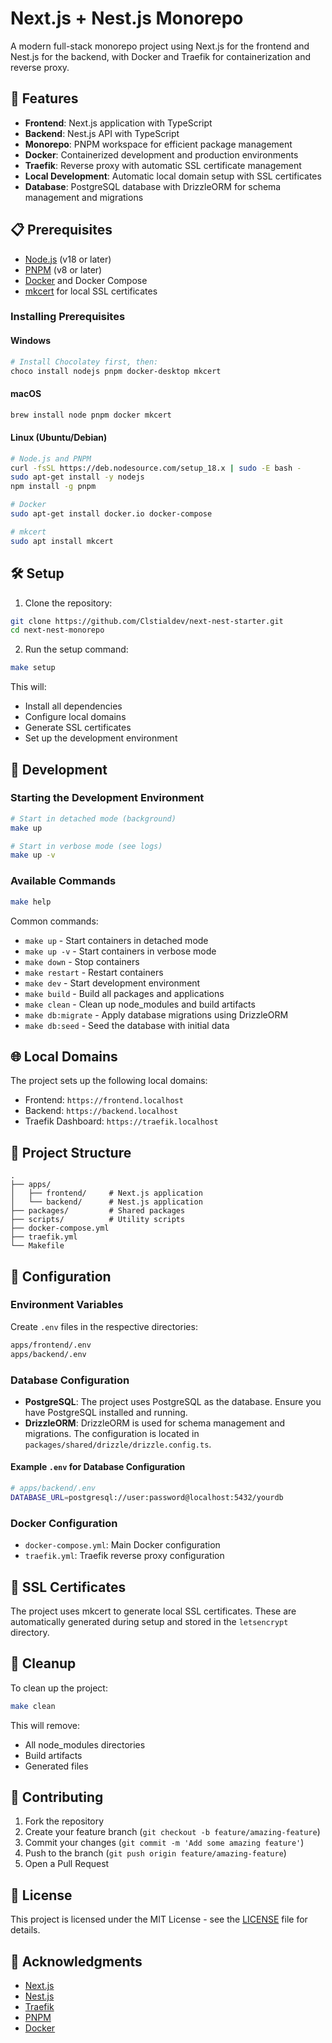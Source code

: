 # Next.js + Nest.js Monorepo

A modern full-stack monorepo project using Next.js for the frontend and Nest.js for the backend, with Docker and Traefik for containerization and reverse proxy.

## 🚀 Features

- **Frontend**: Next.js application with TypeScript
- **Backend**: Nest.js API with TypeScript
- **Monorepo**: PNPM workspace for efficient package management
- **Docker**: Containerized development and production environments
- **Traefik**: Reverse proxy with automatic SSL certificate management
- **Local Development**: Automatic local domain setup with SSL certificates
- **Database**: PostgreSQL database with DrizzleORM for schema management and migrations

## 📋 Prerequisites

- [Node.js](https://nodejs.org/) (v18 or later)
- [PNPM](https://pnpm.io/) (v8 or later)
- [Docker](https://www.docker.com/) and Docker Compose
- [mkcert](https://github.com/FiloSottile/mkcert) for local SSL certificates

### Installing Prerequisites

#### Windows

```powershell
# Install Chocolatey first, then:
choco install nodejs pnpm docker-desktop mkcert
```

#### macOS

```bash
brew install node pnpm docker mkcert
```

#### Linux (Ubuntu/Debian)

```bash
# Node.js and PNPM
curl -fsSL https://deb.nodesource.com/setup_18.x | sudo -E bash -
sudo apt-get install -y nodejs
npm install -g pnpm

# Docker
sudo apt-get install docker.io docker-compose

# mkcert
sudo apt install mkcert
```

## 🛠️ Setup

1. Clone the repository:

```bash
git clone https://github.com/Clstialdev/next-nest-starter.git
cd next-nest-monorepo
```

2. Run the setup command:

```bash
make setup
```

This will:

- Install all dependencies
- Configure local domains
- Generate SSL certificates
- Set up the development environment

## 🚀 Development

### Starting the Development Environment

```bash
# Start in detached mode (background)
make up

# Start in verbose mode (see logs)
make up -v
```

### Available Commands

```bash
make help
```

Common commands:

- `make up` - Start containers in detached mode
- `make up -v` - Start containers in verbose mode
- `make down` - Stop containers
- `make restart` - Restart containers
- `make dev` - Start development environment
- `make build` - Build all packages and applications
- `make clean` - Clean up node_modules and build artifacts
- `make db:migrate` - Apply database migrations using DrizzleORM
- `make db:seed` - Seed the database with initial data

## 🌐 Local Domains

The project sets up the following local domains:

- Frontend: `https://frontend.localhost`
- Backend: `https://backend.localhost`
- Traefik Dashboard: `https://traefik.localhost`

## 📁 Project Structure

```
.
├── apps/
│   ├── frontend/     # Next.js application
│   └── backend/      # Nest.js application
├── packages/         # Shared packages
├── scripts/          # Utility scripts
├── docker-compose.yml
├── traefik.yml
└── Makefile
```

## 🔧 Configuration

### Environment Variables

Create `.env` files in the respective directories:

```bash
apps/frontend/.env
apps/backend/.env
```

### Database Configuration

- **PostgreSQL**: The project uses PostgreSQL as the database. Ensure you have PostgreSQL installed and running.
- **DrizzleORM**: DrizzleORM is used for schema management and migrations. The configuration is located in `packages/shared/drizzle/drizzle.config.ts`.

#### Example `.env` for Database Configuration

```bash
# apps/backend/.env
DATABASE_URL=postgresql://user:password@localhost:5432/yourdb
```

### Docker Configuration

- `docker-compose.yml`: Main Docker configuration
- `traefik.yml`: Traefik reverse proxy configuration

## 🔐 SSL Certificates

The project uses mkcert to generate local SSL certificates. These are automatically generated during setup and stored in the `letsencrypt` directory.

## 🧹 Cleanup

To clean up the project:

```bash
make clean
```

This will remove:

- All node_modules directories
- Build artifacts
- Generated files

## 🤝 Contributing

1. Fork the repository
2. Create your feature branch (`git checkout -b feature/amazing-feature`)
3. Commit your changes (`git commit -m 'Add some amazing feature'`)
4. Push to the branch (`git push origin feature/amazing-feature`)
5. Open a Pull Request

## 📝 License

This project is licensed under the MIT License - see the [LICENSE](LICENSE) file for details.

## 🙏 Acknowledgments

- [Next.js](https://nextjs.org/)
- [Nest.js](https://nestjs.com/)
- [Traefik](https://traefik.io/)
- [PNPM](https://pnpm.io/)
- [Docker](https://www.docker.com/)
